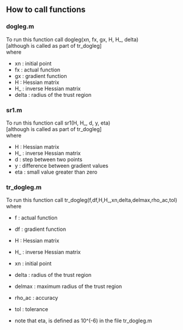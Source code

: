 ## How to call functions

### dogleg.m
To run this function call dogleg(xn, fx, gx, H, H_, delta)\
[although is called as part of tr_dogleg]\
where
- xn : initial point
- fx : actual function
- gx : gradient function
- H  : Hessian matrix
- H_ : inverse Hessian matrix
- delta : radius of the trust region

### sr1.m
To run this function call sr1(H, H_, d, y, eta)\
[although is called as part of tr_dogleg]\
where
- H  : Hessian matrix
- H_ : inverse Hessian matrix
- d  : step between two points
- y  : difference between gradient values
- eta : small value greater than zero

### tr_dogleg.m
To run this function call tr_dogleg(f,df,H,H_,xn,delta,delmax,rho_ac,tol)\
where
- f  : actual function
- df : gradient function
- H  : Hessian matrix
- H_ : inverse Hessian matrix
- xn : initial point
- delta : radius of the trust region
- delmax : maximum radius of the trust region
- rho_ac : accuracy
- tol : tolerance

- note that eta, is defined as 10^(-6) in the file tr_dogleg.m
